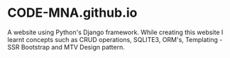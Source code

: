 # CODE-MNA.github.io
A website using Python's Django framework.
While creating this website I learnt concepts such as CRUD operations, SQLITE3, ORM's, Templating - SSR
Bootstrap and MTV Design pattern.
